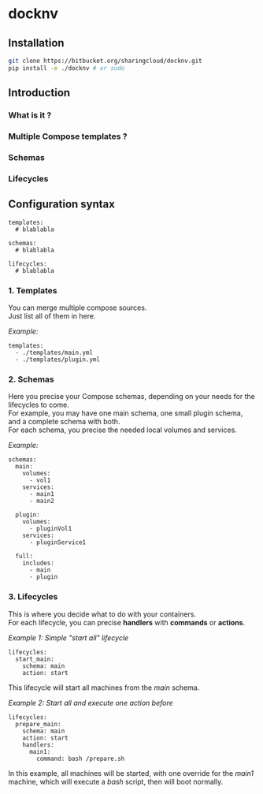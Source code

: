 # docknv

## Installation

```bash
git clone https://bitbucket.org/sharingcloud/docknv.git
pip install -e ./docknv # or sudo
```

## Introduction

### What is it ?

### Multiple Compose templates ?

### Schemas

### Lifecycles

## Configuration syntax

```
templates:
  # blablabla

schemas:
  # blablabla

lifecycles:
  # blablabla
```

### 1. Templates

You can merge multiple compose sources.  
Just list all of them in here.

*Example:*

```
templates:
  - ./templates/main.yml
  - ./templates/plugin.yml
```

### 2. Schemas

Here you precise your Compose schemas, depending on your needs for the lifecycles to come.  
For example, you may have one main schema, one small plugin schema, and a complete schema with both.  
For each schema, you precise the needed local volumes and services.  

*Example:*

```
schemas:
  main:
    volumes:
      - vol1
    services:
      - main1
      - main2

  plugin:
    volumes:
      - pluginVol1
    services:
      - pluginService1

  full:
    includes:
      - main
      - plugin
```

### 3. Lifecycles

This is where you decide what to do with your containers.  
For each lifecycle, you can precise **handlers** with **commands** or **actions**.

*Example 1: Simple "start all" lifecycle*

```
lifecycles:
  start_main:
    schema: main
    action: start
```

This lifecycle will start all machines from the *main* schema.

*Example 2: Start all and execute one action before*

```
lifecycles:
  prepare_main:
    schema: main
    action: start
    handlers:
      main1:
        command: bash /prepare.sh
```

In this example, all machines will be started, with one override for the *main1* machine, which will execute a *bash* script, then will boot normally.
